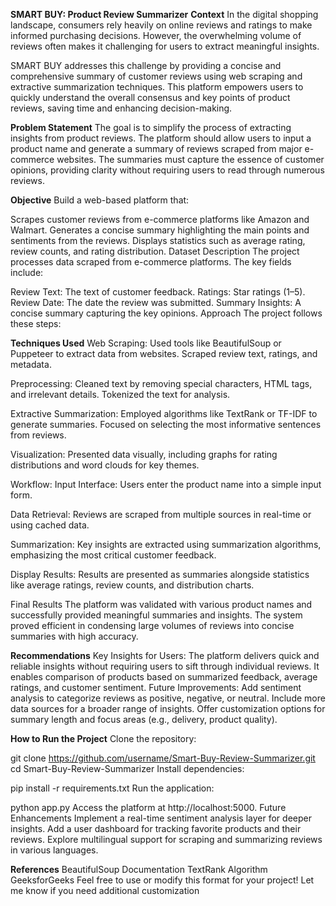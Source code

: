 **SMART BUY: Product Review Summarizer**
**Context**
In the digital shopping landscape, consumers rely heavily on online reviews and ratings to make informed purchasing decisions. However, the overwhelming volume of reviews often makes it challenging for users to extract meaningful insights.

SMART BUY addresses this challenge by providing a concise and comprehensive summary of customer reviews using web scraping and extractive summarization techniques. This platform empowers users to quickly understand the overall consensus and key points of product reviews, saving time and enhancing decision-making.

**Problem Statement**
The goal is to simplify the process of extracting insights from product reviews. The platform should allow users to input a product name and generate a summary of reviews scraped from major e-commerce websites. The summaries must capture the essence of customer opinions, providing clarity without requiring users to read through numerous reviews.

**Objective**
Build a web-based platform that:

Scrapes customer reviews from e-commerce platforms like Amazon and Walmart.
Generates a concise summary highlighting the main points and sentiments from the reviews.
Displays statistics such as average rating, review counts, and rating distribution.
Dataset Description
The project processes data scraped from e-commerce platforms. The key fields include:

Review Text: The text of customer feedback.
Ratings: Star ratings (1–5).
Review Date: The date the review was submitted.
Summary Insights: A concise summary capturing the key opinions.
Approach
The project follows these steps:

**Techniques Used**
Web Scraping:
Used tools like BeautifulSoup or Puppeteer to extract data from websites.
Scraped review text, ratings, and metadata.

Preprocessing:
Cleaned text by removing special characters, HTML tags, and irrelevant details.
Tokenized the text for analysis.

Extractive Summarization:
Employed algorithms like TextRank or TF-IDF to generate summaries.
Focused on selecting the most informative sentences from reviews.

Visualization:
Presented data visually, including graphs for rating distributions and word clouds for key themes.

Workflow:
Input Interface:
Users enter the product name into a simple input form.

Data Retrieval:
Reviews are scraped from multiple sources in real-time or using cached data.

Summarization:
Key insights are extracted using summarization algorithms, emphasizing the most critical customer feedback.

Display Results:
Results are presented as summaries alongside statistics like average ratings, review counts, and distribution charts.

Final Results
The platform was validated with various product names and successfully provided meaningful summaries and insights. The system proved efficient in condensing large volumes of reviews into concise summaries with high accuracy.

**Recommendations**
Key Insights for Users:
The platform delivers quick and reliable insights without requiring users to sift through individual reviews.
It enables comparison of products based on summarized feedback, average ratings, and customer sentiment.
Future Improvements:
Add sentiment analysis to categorize reviews as positive, negative, or neutral.
Include more data sources for a broader range of insights.
Offer customization options for summary length and focus areas (e.g., delivery, product quality).

**How to Run the Project**
Clone the repository:

git clone https://github.com/username/Smart-Buy-Review-Summarizer.git
cd Smart-Buy-Review-Summarizer
Install dependencies:

pip install -r requirements.txt
Run the application:

python app.py
Access the platform at http://localhost:5000.
Future Enhancements
Implement a real-time sentiment analysis layer for deeper insights.
Add a user dashboard for tracking favorite products and their reviews.
Explore multilingual support for scraping and summarizing reviews in various languages.

**References**
BeautifulSoup Documentation
TextRank Algorithm
GeeksforGeeks
Feel free to use or modify this format for your project! Let me know if you need additional customization
